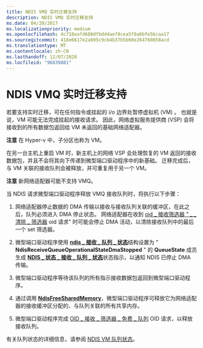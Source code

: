```yaml
---
title: NDIS VMQ 实时迁移支持
description: NDIS VMQ 实时迁移支持
ms.date: 04/20/2017
ms.localizationpriority: medium
ms.openlocfilehash: 4c718eafd680dfbdd4aef8cea5f8a0bfe5bcaa17
ms.sourcegitcommit: 418e6617e2a695c9cb4b37b5b60e264760858acd
ms.translationtype: MT
ms.contentlocale: zh-CN
ms.lasthandoff: 12/07/2020
ms.locfileid: "96839881"
---
```

# <a name="ndis-vmq-live-migration-support"></a>NDIS VMQ 实时迁移支持





若要支持实时迁移，可在任何指令或挂起的 i/o 边界处暂停虚拟机 (VM) 。 也就是说，VM 可能无法完成挂起的接收请求。 因此，网络虚拟服务提供商 (VSP) 会将接收到的所有数据包返回给 VM 未返回的基础网络适配器。

**注意**  在 Hyper-v 中，子分区也称为 VM。

 

在另一台主机上重启 VM 时，新主机上的网络 VSP 会处理恢复的 VM 返回的接收数据包，并且不会将其向下传递到微型端口驱动程序中的新基础。 迁移完成后，与 VM 关联的接收队列会被释放，并可重复用于另一个 VM。

**注意**  新网络适配器可能不支持 VMQ。

 

当 NDIS 请求微型端口驱动程序释放 VMQ 接收队列时，将执行以下步骤：

1.  网络适配器停止数据的 DMA 传输以接收与接收队列关联的缓冲区，在此之后，队列必须进入 DMA 停止状态。 网络适配器在收到 [oid \_ 接收筛选器 " \_ \_ 清除 \_ 筛选器](./oid-receive-filter-clear-filter.md) oid 请求" 时可能会停止 DMA 活动，以清除接收队列中的最后一个 set 筛选器。

2.  微型端口驱动程序使用 [**ndis \_ 接收 \_ 队列 \_ 状态**](/windows-hardware/drivers/ddi/ndis/ns-ndis-_ndis_receive_queue_state)结构设置为 " **NdisReceiveQueueOperationalStateDmaStopped** " 的 **QueueState** 成员生成 [**NDIS \_ 状态 \_ 接收 \_ 队列 \_ 状态**](./ndis-status-receive-queue-state.md)状态指示，以通知 NDIS 已停止 DMA 传输。

3.  微型端口驱动程序等待该队列的所有指示接收数据包返回到微型端口驱动程序。

4.  通过调用 [**NdisFreeSharedMemory**](/windows-hardware/drivers/ddi/ndis/nf-ndis-ndisfreesharedmemory)，微型端口驱动程序可释放它为网络适配器的接收缓冲区分配的、与队列关联的所有共享内存。

5.  微型端口驱动程序完成 [OID \_ 接收 \_ 筛选器 \_ 免费 \_ 队列](./oid-receive-filter-free-queue.md) OID 请求，以释放接收队列。

有关队列状态的详细信息，请参阅 [NDIS VM 队列状态](ndis-virtual-machine-queue-states.md)。

 

